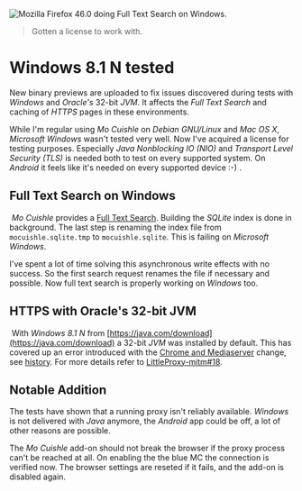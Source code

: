 ![](../images/windows-search.png "Mozilla Firefox 46.0 doing Full Text Search on Windows.")

> Gotten a license to work with.

# Windows 8.1 N tested

New binary previews are uploaded to fix issues discovered during tests with 
*Windows* and *Oracle's* 32-bit *JVM*. It affects the *Full Text Search* and 
caching of *HTTPS* pages in these environments.

While I'm regular using *Mo Cuishle* on *Debian GNU/Linux* and *Mac OS X*, 
*Microsoft Windows* wasn't tested very well. Now I've acquired a license for 
testing purposes. Especially *Java Nonblocking IO (NIO)* and *Transport Level 
Security (TLS)* is needed both to test on every supported system. On *Android* 
it feels like it's needed on every supported device :-) . 

## Full Text Search on Windows

[<img class="left" src="../images/windows-folder-300.png" alt="">](../images/windows-folder.png)
*Mo Cuishle* provides a [Full Text Search](../full-text-search/). 
Building the *SQLite* index is done in background. The last step is renaming the 
index file from `mocuishle.sqlite.tmp` to `mocuishle.sqlite`. This is failing 
on *Microsoft Windows*.

I've spent a lot of time solving this asynchronous write effects with no 
success. So the first search request renames the file if necessary and possible.
Now full text search is properly working on *Windows* too.

## HTTPS with Oracle's 32-bit JVM

[<img class="left" src="../images/windows-github-300.png" alt="">](../images/windows-github.png)
With *Windows 8.1 N* from [https://java.com/download](https://java.com/download) 
a 32-bit *JVM* was installed by default. This has covered up an error introduced 
with the [Chrome and Mediaserver](2016-02-07-chrome-and-mediaserver.md) 
change, see [history](2016-09-26-mocuishle.md#history). For more details 
refer to
[LittleProxy-mitm#18](https://github.com/ganskef/LittleProxy-mitm/issues/18).


## Notable Addition

The tests have shown that a running proxy isn't reliably available. *Windows* 
is not delivered with *Java* anymore, the *Android* app could be off, a lot of 
other reasons are possible.

The *Mo Cuishle* add-on should not break the browser if the proxy process can't 
be reached at all. On enabling the the blue MC the connection is verified now. 
The browser settings are reseted if it fails, and the add-on is disabled again.